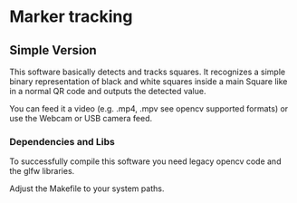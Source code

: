# Marker tracking

## Simple Version
This software basically detects and tracks squares. It recognizes a simple
binary representation of black and white squares inside a main Square like
in a normal QR code and outputs the detected value.

You can feed it a video (e.g. .mp4, .mpv see opencv supported formats) or use
the Webcam or USB camera feed.

### Dependencies and Libs
To successfully compile this software you need legacy opencv code and
the glfw libraries.

Adjust the Makefile to your system paths.
